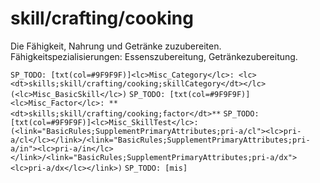 # skill/crafting/cooking

Die Fähigkeit, Nahrung und Getränke zuzubereiten.
Fähigkeitspezialisierungen: Essenszubereitung, Getränkezubereitung.

`SP_TODO: [txt(col=#9F9F9F)]<lc>Misc_Category</lc>: <lc><dt>skills;skill/crafting/cooking;skillCategory</dt></lc> (<lc>Misc_BasicSkill</lc>)`
`SP_TODO: [txt(col=#9F9F9F)]<lc>Misc_Factor</lc>: **<dt>skills;skill/crafting/cooking;factor</dt>**`
`SP_TODO: [txt(col=#9F9F9F)]<lc>Misc_SkillTest</lc>: (<link="BasicRules;SupplementPrimaryAttributes;pri-a/cl"><lc>pri-a/cl</lc></link>/<link="BasicRules;SupplementPrimaryAttributes;pri-a/in"><lc>pri-a/in</lc></link>/<link="BasicRules;SupplementPrimaryAttributes;pri-a/dx"><lc>pri-a/dx</lc></link>)`
`SP_TODO: [mis]`
